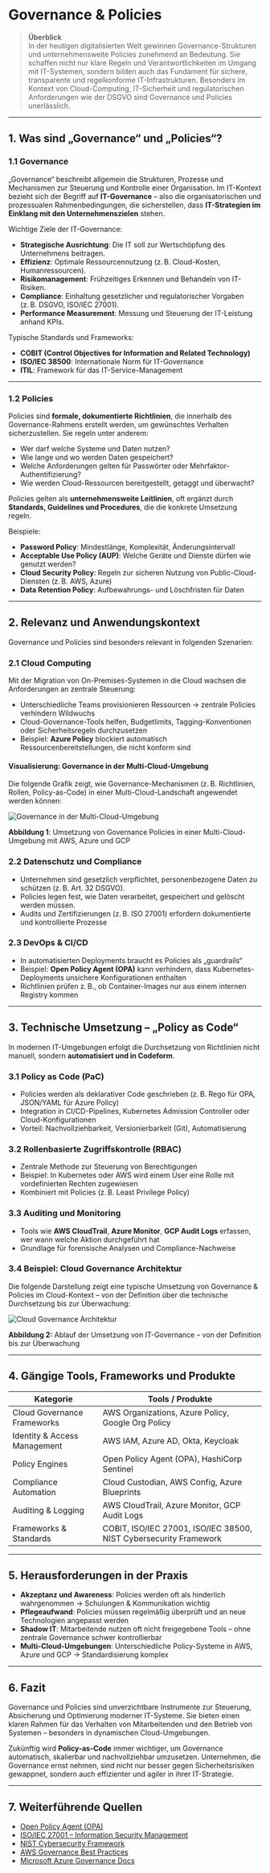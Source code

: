 # Governance & Policies

> **Überblick**  
> In der heutigen digitalisierten Welt gewinnen Governance-Strukturen und unternehmensweite Policies zunehmend an Bedeutung. Sie schaffen nicht nur klare Regeln und Verantwortlichkeiten im Umgang mit IT-Systemen, sondern bilden auch das Fundament für sichere, transparente und regelkonforme IT-Infrastrukturen. Besonders im Kontext von Cloud-Computing, IT-Sicherheit und regulatorischen Anforderungen wie der DSGVO sind Governance und Policies unerlässlich.

---

## 1. Was sind „Governance“ und „Policies“?

### 1.1 Governance

„Governance“ beschreibt allgemein die Strukturen, Prozesse und Mechanismen zur Steuerung und Kontrolle einer Organisation. Im IT-Kontext bezieht sich der Begriff auf **IT-Governance** – also die organisatorischen und prozessualen Rahmenbedingungen, die sicherstellen, dass **IT-Strategien im Einklang mit den Unternehmenszielen** stehen.

Wichtige Ziele der IT-Governance:
- **Strategische Ausrichtung**: Die IT soll zur Wertschöpfung des Unternehmens beitragen.
- **Effizienz**: Optimale Ressourcennutzung (z. B. Cloud-Kosten, Humanressourcen).
- **Risikomanagement**: Frühzeitiges Erkennen und Behandeln von IT-Risiken.
- **Compliance**: Einhaltung gesetzlicher und regulatorischer Vorgaben (z. B. DSGVO, ISO/IEC 27001).
- **Performance Measurement**: Messung und Steuerung der IT-Leistung anhand KPIs.

Typische Standards und Frameworks:
- **COBIT (Control Objectives for Information and Related Technology)**
- **ISO/IEC 38500**: Internationale Norm für IT-Governance
- **ITIL**: Framework für das IT-Service-Management

---

### 1.2 Policies

Policies sind **formale, dokumentierte Richtlinien**, die innerhalb des Governance-Rahmens erstellt werden, um gewünschtes Verhalten sicherzustellen. Sie regeln unter anderem:

- Wer darf welche Systeme und Daten nutzen?
- Wie lange und wo werden Daten gespeichert?
- Welche Anforderungen gelten für Passwörter oder Mehrfaktor-Authentifizierung?
- Wie werden Cloud-Ressourcen bereitgestellt, getaggt und überwacht?

Policies gelten als **unternehmensweite Leitlinien**, oft ergänzt durch **Standards, Guidelines und Procedures**, die die konkrete Umsetzung regeln.

Beispiele:
- **Password Policy**: Mindestlänge, Komplexität, Änderungsintervall
- **Acceptable Use Policy (AUP)**: Welche Geräte und Dienste dürfen wie genutzt werden?
- **Cloud Security Policy**: Regeln zur sicheren Nutzung von Public-Cloud-Diensten (z. B. AWS, Azure)
- **Data Retention Policy**: Aufbewahrungs- und Löschfristen für Daten

---

## 2. Relevanz und Anwendungskontext

Governance und Policies sind besonders relevant in folgenden Szenarien:

### 2.1 Cloud Computing

Mit der Migration von On-Premises-Systemen in die Cloud wachsen die Anforderungen an zentrale Steuerung:
- Unterschiedliche Teams provisionieren Ressourcen → zentrale Policies verhindern Wildwuchs
- Cloud-Governance-Tools helfen, Budgetlimits, Tagging-Konventionen oder Sicherheitsregeln durchzusetzen
- Beispiel: **Azure Policy** blockiert automatisch Ressourcenbereitstellungen, die nicht konform sind

#### Visualisierung: Governance in der Multi-Cloud-Umgebung

Die folgende Grafik zeigt, wie Governance-Mechanismen (z. B. Richtlinien, Rollen, Policy-as-Code) in einer Multi-Cloud-Landschaft angewendet werden können:

![Governance in der Multi-Cloud-Umgebung](assets/governance_multicloud.png)

**Abbildung 1**: Umsetzung von Governance Policies in einer Multi-Cloud-Umgebung mit AWS, Azure und GCP

### 2.2 Datenschutz und Compliance

- Unternehmen sind gesetzlich verpflichtet, personenbezogene Daten zu schützen (z. B. Art. 32 DSGVO).
- Policies legen fest, wie Daten verarbeitet, gespeichert und gelöscht werden müssen.
- Audits und Zertifizierungen (z. B. ISO 27001) erfordern dokumentierte und kontrollierte Prozesse

### 2.3 DevOps & CI/CD

- In automatisierten Deployments braucht es Policies als „guardrails“
- Beispiel: **Open Policy Agent (OPA)** kann verhindern, dass Kubernetes-Deployments unsichere Konfigurationen enthalten
- Richtlinien prüfen z. B., ob Container-Images nur aus einem internen Registry kommen

---

## 3. Technische Umsetzung – „Policy as Code“

In modernen IT-Umgebungen erfolgt die Durchsetzung von Richtlinien nicht manuell, sondern **automatisiert und in Codeform**.

### 3.1 Policy as Code (PaC)

- Policies werden als deklarativer Code geschrieben (z. B. Rego für OPA, JSON/YAML für Azure Policy)
- Integration in CI/CD-Pipelines, Kubernetes Admission Controller oder Cloud-Konfigurationen
- Vorteil: Nachvollziehbarkeit, Versionierbarkeit (Git), Automatisierung

### 3.2 Rollenbasierte Zugriffskontrolle (RBAC)

- Zentrale Methode zur Steuerung von Berechtigungen
- Beispiel: In Kubernetes oder AWS wird einem User eine Rolle mit vordefinierten Rechten zugewiesen
- Kombiniert mit Policies (z. B. Least Privilege Policy)

### 3.3 Auditing und Monitoring

- Tools wie **AWS CloudTrail**, **Azure Monitor**, **GCP Audit Logs** erfassen, wer wann welche Aktion durchgeführt hat
- Grundlage für forensische Analysen und Compliance-Nachweise

### 3.4 Beispiel: Cloud Governance Architektur

Die folgende Darstellung zeigt eine typische Umsetzung von Governance & Policies im Cloud-Kontext – von der Definition über die technische Durchsetzung bis zur Überwachung:

![Cloud Governance Architektur](assets/governance_simple.png)

**Abbildung 2:** Ablauf der Umsetzung von IT-Governance – von der Definition bis zur Überwachung

---

## 4. Gängige Tools, Frameworks und Produkte

| Kategorie                     | Tools / Produkte                                                |
|------------------------------|-----------------------------------------------------------------|
| Cloud Governance Frameworks  | AWS Organizations, Azure Policy, Google Org Policy              |
| Identity & Access Management | AWS IAM, Azure AD, Okta, Keycloak                               |
| Policy Engines               | Open Policy Agent (OPA), HashiCorp Sentinel                     |
| Compliance Automation        | Cloud Custodian, AWS Config, Azure Blueprints                   |
| Auditing & Logging           | AWS CloudTrail, Azure Monitor, GCP Audit Logs                   |
| Frameworks & Standards       | COBIT, ISO/IEC 27001, ISO/IEC 38500, NIST Cybersecurity Framework |

---

## 5. Herausforderungen in der Praxis

- **Akzeptanz und Awareness**: Policies werden oft als hinderlich wahrgenommen → Schulungen & Kommunikation wichtig
- **Pflegeaufwand**: Policies müssen regelmäßig überprüft und an neue Technologien angepasst werden
- **Shadow IT**: Mitarbeitende nutzen oft nicht freigegebene Tools – ohne zentrale Governance schwer kontrollierbar
- **Multi-Cloud-Umgebungen**: Unterschiedliche Policy-Systeme in AWS, Azure und GCP → Standardisierung komplex

---

## 6. Fazit

Governance und Policies sind unverzichtbare Instrumente zur Steuerung, Absicherung und Optimierung moderner IT-Systeme. Sie bieten einen klaren Rahmen für das Verhalten von Mitarbeitenden und den Betrieb von Systemen – besonders in dynamischen Cloud-Umgebungen.

Zukünftig wird **Policy-as-Code** immer wichtiger, um Governance automatisch, skalierbar und nachvollziehbar umzusetzen. Unternehmen, die Governance ernst nehmen, sind nicht nur besser gegen Sicherheitsrisiken gewappnet, sondern auch effizienter und agiler in ihrer IT-Strategie.

---

## 7. Weiterführende Quellen

- [Open Policy Agent (OPA)](https://www.openpolicyagent.org/)
- [ISO/IEC 27001 – Information Security Management](https://www.iso.org/isoiec-27001-information-security.html)
- [NIST Cybersecurity Framework](https://www.nist.gov/cyberframework)
- [AWS Governance Best Practices](https://docs.aws.amazon.com/whitepapers/latest/establishing-your-cloud-foundation/governance.html)
- [Microsoft Azure Governance Docs](https://learn.microsoft.com/en-us/azure/governance/)